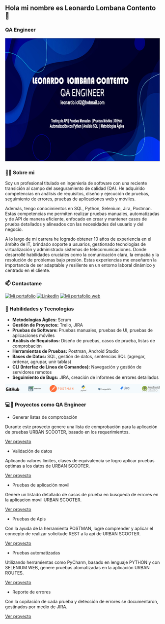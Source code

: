 
## Hola mi nombre es Leonardo Lombana Contento 👋
### QA Engineer
<div align="center" style="border-radius: 20px;">
<img src="./encabezado.png" style="height:400px;" >
</div>

### 🙋‍♂️ Sobre mi
Soy un profesional titulado en ingeniería de software con una reciente transición al campo del aseguramiento de calidad (QA). He adquirido competencias en análisis de requisitos, diseño y ejecución de pruebas, seguimiento de errores, pruebas de aplicaciones web y móviles.

Además, tengo conocimientos en SQL, Python, Selenium, Jira, Postman. Estas competencias me permiten realizar pruebas manuales, automatizadas y de API de manera eficiente, enfocado en crear y mantener casos de prueba detallados y alineados con las necesidades del usuario y del negocio.

A lo largo de mi carrera he logrado obtener 10 años de experiencia en el ámbito de IT, brindado soporte a usuarios, gestionado tecnologías de virtualización y administrado sistemas de telecomunicaciones. Donde desarrollé habilidades cruciales como la comunicación clara, la empatía y la resolución de problemas bajo presión. Estas experiencias me enseñaron la importancia de ser adaptable y resiliente en un entorno laboral dinámico y centrado en el cliente.

### 📫 Contactame

[![Mi portafolio](https://img.shields.io/badge/Email-D14836?style=for-the-badge&logo=gmail&logoColor=white)](mailto:leonardo.lc02@hotmail.com)
[![LinkedIn](https://img.shields.io/badge/LinkedIn-0077B5?style=for-the-badge&logo=linkedin&logoColor=white)](https://www.linkedin.com/in/leonardo-lombana-contento)
[![Mi portafolio web](https://img.shields.io/badge/Mi%20portafolio%20web-blue?style=for-the-badge)](https://leonardolombanacontento-qaengineer.vercel.app/)

### 🚀 Habilidades y Tecnologías
- **Metodologías Ágiles:** Scrum
- **Gestión de Proyectos:** Trello, JIRA
- **Pruebas de Software:** Pruebas manuales, pruebas de UI, pruebas de aplicaciones móviles
- **Análisis de Requisitos:** Diseño de pruebas, casos de prueba, listas de comprobación
- **Herramientas de Pruebas:** Postman, Android Studio
- **Bases de Datos:** SQL, gestión de datos, sentencias SQL (agregar, ordenar, agrupar, unir tablas)
- **CLI (Interfaz de Línea de Comandos):** Navegación y gestión de servidores remotos
- **Seguimiento de Bugs:** JIRA, creación de informes de errores detallados
<div align="center" style="border-radius: 20px;">
<img src="./habilidades.png" " >
</div>

###  💻🔎 Proyectos como QA Engineer 
- Generar listas de comprobación 
  
Durante este proyecto genere una lista de comprobación para la aplicación de pruebas URBAN SCOOTER, basado en los requerimientos. 

<a href="https://docs.google.com/spreadsheets/d/1rlLtiLr6nhKXUhHkc3q1P3BwFlJnfo9cY6PTmsHsjUI/edit?gid=925489201#gid=925489201">Ver proyecto</a>

- Validación de datos

Aplicando valores limites, clases de equivalencia se logro aplicar pruebas optimas a los datos de URBAN SCOOTER.

<a href="https://docs.google.com/spreadsheets/d/1rlLtiLr6nhKXUhHkc3q1P3BwFlJnfo9cY6PTmsHsjUI/edit?gid=1773528289#gid=1773528289 ">Ver proyecto</a>

- Pruebas de aplicación movil

Genere un listado detallado de casos de prueba en busqueda de errores en la aplicacion movil URBAN SCOOTER.

<a href="https://docs.google.com/spreadsheets/d/1rlLtiLr6nhKXUhHkc3q1P3BwFlJnfo9cY6PTmsHsjUI/edit?gid=209788220#gid=209788220">Ver proyecto</a>

- Pruebas de Apis

Con la ayuda de la herramienta POSTMAN, logre comprender y aplicar el concepto de realizar solicitude REST a la api de URBAN SCOOTER.

<a href="https://docs.google.com/spreadsheets/d/1rlLtiLr6nhKXUhHkc3q1P3BwFlJnfo9cY6PTmsHsjUI/edit?gid=208990263#gid=208990263">Ver proyecto</a>

- Pruebas automatizadas

Utilizando herramientas como PyCharm, basado en lenguaje PYTHON y con SELENIUM WEB, genere pruebas atomatizadas en la aplicación URBAN ROUTES.

<a href="https://github.com/LeonardoLombana/qa-project-Urban-Routes-es">Ver proyecto</a>

- Reporte de errores

Con la copilación de cada prueba y detección de errores se documentaron, gestinados por medio de JIRA.

<a href="./reportesJira.png">Ver proyecto</a>


<!--
**LeonardoLombana/LeonardoLombana** is a ✨ _special_ ✨ repository because its `README.md` (this file) appears on your GitHub profile.

Here are some ideas to get you started:

- 🔭 I’m currently working on ...
- 🌱 I’m currently learning ...
- 👯 I’m looking to collaborate on ...
- 🤔 I’m looking for help with ...
- 💬 Ask me about ...
- 📫 How to reach me: ...
- 😄 Pronouns: ...
- ⚡ Fun fact: ...
-->
